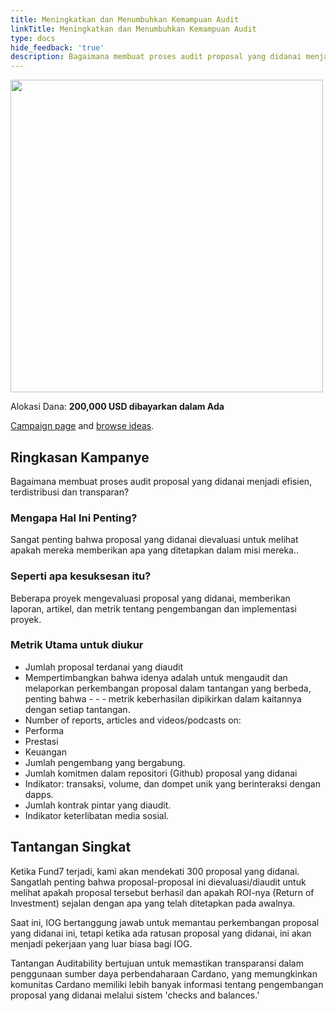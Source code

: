 ```yaml
---
title: Meningkatkan dan Menumbuhkan Kemampuan Audit
linkTitle: Meningkatkan dan Menumbuhkan Kemampuan Audit
type: docs
hide_feedback: 'true'
description: Bagaimana membuat proses audit proposal yang didanai menjadi efisien, terdistribusi dan transparan?
---
```


<img src="https://cardano.ideascale.com/community-library/accounts/93/936143/Public/15-Improve-and-Grow-Auditability-5955cb.png" style="width:500px;height500px">

Alokasi Dana: **200,000 USD dibayarkan dalam Ada**

[Campaign page](https://cardano.ideascale.com/c/idea/383480) and [browse ideas](https://cardano.ideascale.com/c/campaigns/26447/stage/all/ideas/unspecified).

## Ringkasan Kampanye

Bagaimana membuat proses audit proposal yang didanai menjadi efisien, terdistribusi dan transparan?

### Mengapa Hal Ini Penting?

Sangat penting bahwa proposal yang didanai dievaluasi untuk melihat apakah mereka memberikan apa yang ditetapkan dalam misi mereka..

### Seperti apa kesuksesan itu?

Beberapa proyek mengevaluasi proposal yang didanai, memberikan laporan, artikel, dan metrik tentang pengembangan dan implementasi proyek.

### Metrik Utama untuk diukur

- Jumlah proposal terdanai yang diaudit
- Mempertimbangkan bahwa idenya adalah untuk mengaudit dan melaporkan perkembangan proposal dalam tantangan yang berbeda, penting bahwa - - - metrik keberhasilan dipikirkan dalam kaitannya dengan setiap tantangan.
- Number of reports, articles and videos/podcasts on:
- Performa
- Prestasi
- Keuangan
- Jumlah pengembang yang bergabung.
- Jumlah komitmen dalam repositori (Github) proposal yang didanai
- Indikator: transaksi, volume, dan dompet unik yang berinteraksi dengan dapps.
- Jumlah kontrak pintar yang diaudit.
- Indikator keterlibatan media sosial.

## Tantangan Singkat

Ketika Fund7 terjadi, kami akan mendekati 300 proposal yang didanai. Sangatlah penting bahwa proposal-proposal ini dievaluasi/diaudit untuk melihat apakah proposal tersebut berhasil dan apakah ROI-nya (Return of Investment) sejalan dengan apa yang telah ditetapkan pada awalnya.

Saat ini, IOG bertanggung jawab untuk memantau perkembangan proposal yang didanai ini, tetapi ketika ada ratusan proposal yang didanai, ini akan menjadi pekerjaan yang luar biasa bagi IOG.

Tantangan Auditability bertujuan untuk memastikan transparansi dalam penggunaan sumber daya perbendaharaan Cardano, yang memungkinkan komunitas Cardano memiliki lebih banyak informasi tentang pengembangan proposal yang didanai melalui sistem 'checks and balances.'
